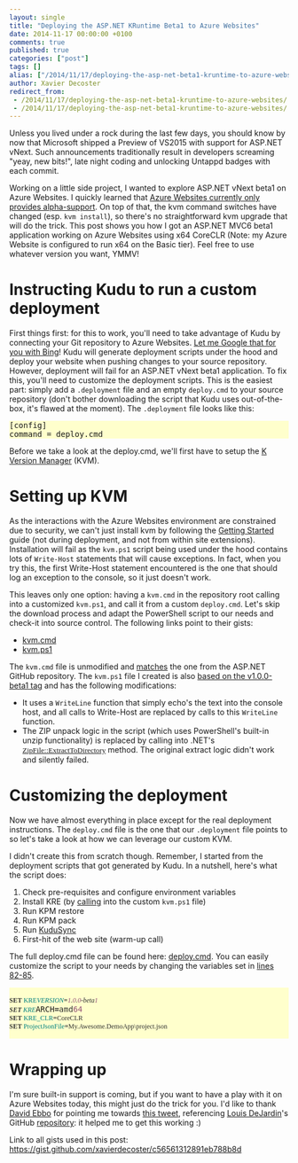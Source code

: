 ```yaml
---
layout: single
title: "Deploying the ASP.NET KRuntime Beta1 to Azure Websites"
date: 2014-11-17 00:00:00 +0100
comments: true
published: true
categories: ["post"]
tags: []
alias: ["/2014/11/17/deploying-the-asp-net-beta1-kruntime-to-azure-websites/"]
author: Xavier Decoster
redirect_from:
 - /2014/11/17/deploying-the-asp-net-beta1-kruntime-to-azure-websites/.html
 - /2014/11/17/deploying-the-asp-net-beta1-kruntime-to-azure-websites/.html
---
```

<p><p>Unless you lived under a rock during the last few days, you should know by now that Microsoft shipped a Preview of VS2015 with support for ASP.NET vNext. Such announcements traditionally result in developers screaming "yeay, new bits!", late night coding and unlocking Untappd badges with each commit.</p><p>Working on a little side project, I wanted to explore ASP.NET vNext beta1 on Azure Websites. I quickly learned that <a href="http://blog.davidebbo.com/2014/09/deploying-aspnet-vnext-toazure-websites.html">Azure Websites currently only provides alpha-support</a>. On top of that, the kvm command switches have changed (esp. <code>kvm install</code>), so there's no straightforward kvm upgrade that will do the trick. This post shows you how I got an ASP.NET MVC6 beta1 application working on Azure Websites using x64 CoreCLR (Note: my Azure Website is configured to run x64 on the Basic tier). Feel free to use whatever version you want, YMMV!
</p><h1>Instructing Kudu to run a custom deployment</h1><p>First things first: for this to work, you'll need to take advantage of Kudu by connecting your Git repository to Azure Websites. <a href="http://bing.lmgtfy.com/?q=azure+websites+git+repository">Let me Google that for you with Bing</a>! Kudu will generate deployment scripts under the hood and deploy your website when pushing changes to your source repository. However, deployment will fail for an ASP.NET vNext beta1 application. To fix this, you'll need to customize the deployment scripts. This is the easiest part: simply add a <code>.deployment</code> file and an empty <code>deploy.cmd</code> to your source repository (don't bother downloading the script that Kudu uses out-of-the-box, it's flawed at the moment). The <code>.deployment</code> file looks like this:</p><p><pre style="background: #ffffcc">[config]<br/>command = deploy.cmd</pre></p><p>Before we take a look at the deploy.cmd, we'll first have to setup the <a href="https://github.com/aspnet/Home/wiki/version-manager">K Version Manager</a> (KVM).</p><h1>Setting up KVM</h1><p>As the interactions with the Azure Websites environment are constrained due to security, we can't just install kvm by following the <a href="https://github.com/aspnet/Home">Getting Started</a> guide (not during deployment, and not from within site extensions). Installation will fail as the <code>kvm.ps1</code> script being used under the hood contains lots of <code>Write-Host</code> statements that will cause exceptions. In fact, when you try this, the first Write-Host statement encountered is the one that should log an exception to the console, so it just doesn't work.
</p><p>This leaves only one option: having a <code>kvm.cmd</code> in the repository root calling into a customized <code>kvm.ps1</code>, and call it from a custom <code>deploy.cmd</code>. Let's skip the download process and adapt the PowerShell script to our needs and check-it into source control. The following links point to their gists:</p><ul><li><a href="https://gist.github.com/xavierdecoster/c56561312891eb788b8d">kvm.cmd</a></li><li><a href="https://gist.github.com/xavierdecoster/c56561312891eb788b8d">kvm.ps1</a></li></ul><p>The <code>kvm.cmd</code> file is unmodified and <a href="https://github.com/aspnet/Home/blob/v1.0.0-beta1/kvm.cmd">matches</a> the one from the ASP.NET GitHub repository. The <code>kvm.ps1</code> file I created is also <a href="https://github.com/aspnet/Home/blob/v1.0.0-beta1/kvm.ps1">based on the v1.0.0-beta1 tag</a> and has the following modifications:</p><ul><li>It uses a <code>WriteLine</code> function that simply echo's the text into the console host, and all calls to Write-Host are replaced by calls to this <code>WriteLine</code> function.</li><li>The ZIP unpack logic in the script (which uses PowerShell's built-in unzip functionality) is replaced by calling into .NET's <a href="http://msdn.microsoft.com/en-us/library/hh485723(v=vs.110).aspx"><span style="font-family:Consolas; font-size:10pt">ZipFile::ExtractToDirectory</span></a> method. The original extract logic didn't work and silently failed.</li></ul><h1>Customizing the deployment</h1><p>Now we have almost everything in place except for the real deployment instructions. The <code>deploy.cmd</code> file is the one that our <code>.deployment</code> file points to so let's take a look at how we can leverage our custom KVM.</p><p>I didn't create this from scratch though. Remember, I started from the deployment scripts that got generated by Kudu. In a nutshell, here's what the script does:</p><ol><li>Check pre-requisites and configure environment variables
</li><li>Install KRE (by <a href="https://gist.github.com/xavierdecoster/c56561312891eb788b8d">calling</a> into the custom <code>kvm.ps1</code> file)</li><li>Run KPM restore</li><li>Run KPM pack</li><li>Run <a href="https://github.com/projectkudu/KuduSync">KuduSync</a></li><li>First-hit of the web site (warm-up call)</li></ol><p>The full deploy.cmd file can be found here: <a href="https://gist.github.com/xavierdecoster/c56561312891eb788b8d">deploy.cmd</a>. You can easily customize the script to your needs by changing the variables set in <a href="https://gist.github.com/xavierdecoster/c56561312891eb788b8d">lines 82-85</a>.
</p><pre style="background: #ffffcc"><p><span style="color:#333333; font-family:Consolas; font-size:9pt"><strong>SET</strong> <span style="color:teal">KRE<em>VERSION<span style="color:#333333"><strong>=</strong><span style="color:#945277">1<span style="color:#333333">.<span style="color:#945277">0<span style="color:#333333">.<span style="color:#945277">0<span style="color:#333333">-beta<span style="color:#945277">1<span style="color:#333333">                     </span></span></span></span></span></span></span></span></span></span></span><br/><span style="color:#333333; font-family:Consolas; font-size:9pt"><strong>SET</strong> <span style="color:teal">KRE</em>ARCH<span style="color:#333333"><strong>=</strong>amd<span style="color:#945277">64<span style="color:#333333"></span></span></span></span></span><br/><span style="color:#333333; font-family:Consolas; font-size:9pt"><strong>SET</strong> <span style="color:teal">KRE_CLR<span style="color:#333333"><strong>=</strong>CoreCLR</span></span></span><br/><span style="color:#333333; font-family:Consolas; font-size:9pt"><strong>SET</strong> <span style="color:teal">ProjectJsonFile<span style="color:#333333"><strong>=</strong>My.Awesome.DemoApp\project.json</span></span></span></p></pre><h1>Wrapping up</h1><p>I'm sure built-in support is coming, but if you want to have a play with it on Azure Websites today, this might just do the trick for you. I'd like to thank <a href="https://twitter.com/davidebbo">David Ebbo</a> for pointing me towards <a href="https://twitter.com/loudej/status/530543638351462400">this tweet</a>, referencing <a href="https://twitter.com/loudej">Louis DeJardin</a>'s GitHub <a href="https://github.com/lodejard/LockingProblems">repository</a>: it helped me to get this working :)</p><p>Link to all gists used in this post: <a href="https://gist.github.com/xavierdecoster/c56561312891eb788b8d">https://gist.github.com/xavierdecoster/c56561312891eb788b8d</a></p></p>
